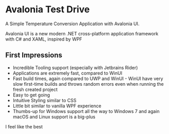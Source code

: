 ﻿# Avalonia Test Drive

A Simple Temperature Conversion Application with Avalonia UI.

Avalonia UI is a new modern .NET cross-platform application framework with C# and XAML, inspired by WPF

## First Impressions

- Incredible Tooling support (especially with Jetbrains Rider)
- Applications are extremely fast, compared to WinUI
- Fast build times, again compared to UWP and WinUI - WinUI have very slow first-time builds and throws random errors even when running the fresh created project 
- Easy to get going
- Intuitive Styling similar to CSS
- Little bit similar to vanilla WPF experience
- Thumbs-up for Windows support all the way to Windows 7 and again macOS and Linux support is a big-plus

I feel like the best
